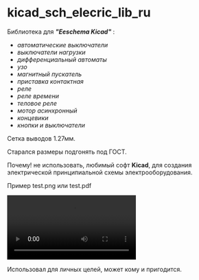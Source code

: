 # kicad_sch_elecric_lib_ru

Библиотека для ***"Eeschema Kicad"*** :
- _автоматические выключатели_
- _выключатели нагрузки_
- _дифференциальный автоматы_
- _узо_
- _магнитный пускатель_
- _приставка контактная_
- _реле_
- _реле времени_
- _теловое реле_
- _мотор асинхронный_
- _концевики_
- _кнопки и выключатели_



Сетка выводов 1.27мм.


Старался размеры подгонять под ГОСТ.



Почему! не использовать, любимый софт **Kicad**, 
для создания электрической принципиальной схемы 
электрооборудования.


Пример  test.png или test.pdf


![test.mp4](https://raw.githubusercontent.com/Aleginel/kicad_sch_electric_lib_ru/master/test.mp4)

Использовал для личных целей, может кому и пригодится.
